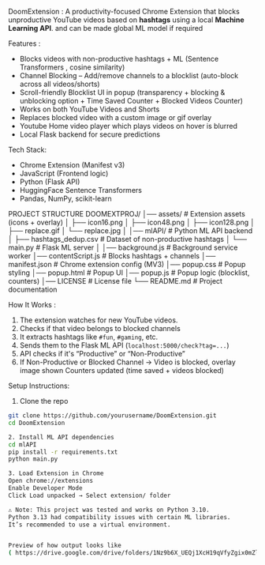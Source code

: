 DoomExtension :
A productivity-focused Chrome Extension that blocks unproductive YouTube videos based on **hashtags** using a local **Machine Learning API**.
and can be made global ML model if required

Features :

- Blocks videos with non-productive hashtags + ML (Sentence Transformers , cosine similarity)
- Channel Blocking – Add/remove channels to a blocklist (auto-block across all videos/shorts)
- Scroll-friendly Blocklist UI in popup (transparency + blocking & unblocking option + Time Saved Counter + Blocked Videos Counter)
- Works on both YouTube Videos and Shorts
- Replaces blocked video with a custom image or gif overlay
- Youtube Home video player which plays videos on hover is blurred
- Local Flask backend for secure predictions

Tech Stack:

- Chrome Extension (Manifest v3)
- JavaScript (Frontend logic)
- Python (Flask API)
- HuggingFace Sentence Transformers
- Pandas, NumPy, scikit-learn

PROJECT STRUCTURE
DOOMEXTPROJ/
│── assets/ # Extension assets (icons + overlay)
│ ├── icon16.png
│ ├── icon48.png
│ ├── icon128.png
│ ├── replace.gif
│ └── replace.jpg
│
│── mlAPI/ # Python ML API backend
│ ├── hashtags_dedup.csv # Dataset of non-productive hashtags
│ └── main.py # Flask ML server
│
│── background.js # Background service worker
│── contentScript.js # Blocks hashtags + channels
│── manifest.json # Chrome extension config (MV3)
│── popup.css # Popup styling
│── popup.html # Popup UI
│── popup.js # Popup logic (blocklist, counters)
│── LICENSE # License file
└── README.md # Project documentation

How It Works :

1. The extension watches for new YouTube videos.
2. Checks if that video belongs to blocked channels
3. It extracts hashtags like `#fun`, `#gaming`, etc.
4. Sends them to the Flask ML API (`localhost:5000/check?tag=...`)
5. API checks if it's “Productive” or “Non-Productive”
6. If Non-Productive or Blocked Channel →
   Video is blocked, overlay image shown
   Counters updated (time saved + videos blocked)

Setup Instructions:

1. Clone the repo

```bash
git clone https://github.com/yourusername/DoomExtension.git
cd DoomExtension

2. Install ML API dependencies
cd mlAPI
pip install -r requirements.txt
python main.py

3. Load Extension in Chrome
Open chrome://extensions
Enable Developer Mode
Click Load unpacked → Select extension/ folder

⚠️ Note: This project was tested and works on Python 3.10.
Python 3.13 had compatibility issues with certain ML libraries.
It’s recommended to use a virtual environment.


Preview of how output looks like
( https://drive.google.com/drive/folders/1Nz9b6X_UEQj1XcH19qVfyZgix0mZl9Hv?usp=drive_link )

```
